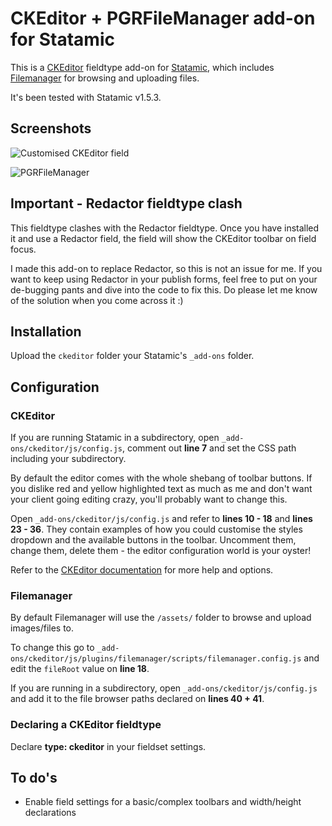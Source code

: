 # CKEditor + PGRFileManager add-on for Statamic
This is a [CKEditor](http://ckeditor.com) fieldtype add-on for [Statamic](http://statamic.com/), which includes [Filemanager](https://github.com/simogeo/Filemanager) for browsing and uploading files.

It's been tested with Statamic v1.5.3. 

## Screenshots
![Customised CKEditor field](http://katrinkerber.com/assets/screenshot-ckeditor.png)

![PGRFileManager](http://katrinkerber.com/assets/screenshot-filemanager.png)

## Important - Redactor fieldtype clash
This fieldtype clashes with the Redactor fieldtype. Once you have installed it and use a Redactor field, the field will show the CKEditor toolbar on field focus.

I made this add-on to replace Redactor, so this is not an issue for me. If you want to keep using Redactor in your publish forms, feel free to put on your de-bugging pants and dive into the code to fix this. Do please let me know of the solution when you come across it :)

## Installation
Upload the `ckeditor` folder your Statamic's `_add-ons` folder.

## Configuration
### CKEditor
If you are running Statamic in a subdirectory, open `_add-ons/ckeditor/js/config.js`, comment out **line 7** and set the CSS path including your subdirectory.

By default the editor comes with the whole shebang of toolbar buttons. If you dislike red and yellow highlighted text as much as me and don't want your client going editing crazy, you'll probably want to change this.

Open `_add-ons/ckeditor/js/config.js` and refer to **lines 10 - 18** and **lines 23 - 36**. They contain examples of how you could customise the styles dropdown and the available buttons in the toolbar. Uncomment them, change them, delete them - the editor configuration world is your oyster! 

Refer to the [CKEditor documentation](http://docs.cksource.com/CKEditor_3.x/Developers_Guide/Toolbar) for more help and options.

### Filemanager
By default Filemanager will use the `/assets/` folder to browse and upload images/files to.

To change this go to `_add-ons/ckeditor/js/plugins/filemanager/scripts/filemanager.config.js` and edit the `fileRoot` value on **line 18**.

If you are running in a subdirectory, open `_add-ons/ckeditor/js/config.js` and add it to the file browser paths declared on **lines 40 + 41**.

### Declaring a CKEditor fieldtype
Declare **type: ckeditor** in your fieldset settings.

## To do's
* Enable field settings for a basic/complex toolbars and width/height declarations
